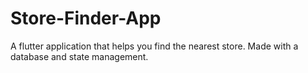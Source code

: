 # Store-Finder-App
A flutter application that helps you find the nearest store. Made with a database and state management.
